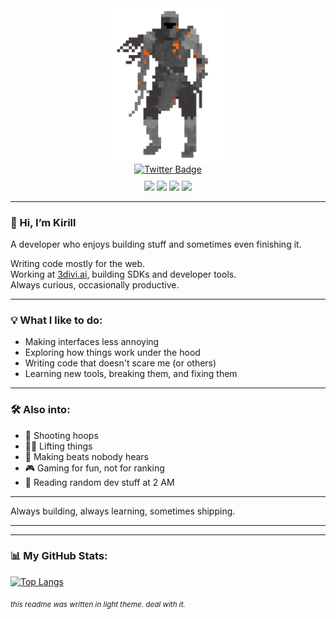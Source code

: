 <div id="header" align="center">
  <img src="./knight.gif" width="200"/>
  
  <div id="badges">
    <a href="https://twitter.com/kirillpuzanov">
      <img src="https://img.shields.io/twitter/follow/:kirillpuzanov" alt="Twitter Badge"/>
    </a>
  </div>

<div style="margin-top: 10px;">
    <img src="https://img.shields.io/badge/Light_Theme-Enjoyer-fff?style=flat-square&logo=visualstudiocode&logoColor=blue" />
    <img src="https://img.shields.io/badge/Building-for_the_Web-blue?style=flat-square&logo=webcomponents.org&logoColor=white" />
    <img src="https://img.shields.io/badge/Always-Learning-green?style=flat-square&logo=bookstack&logoColor=white" />
    <img src="https://img.shields.io/badge/Work-in_Progress-yellow?style=flat-square&logo=git&logoColor=black" />
</div>
</div>

---

### 👋 Hi, I’m Kirill

A developer who enjoys building stuff and sometimes even finishing it.

Writing code mostly for the web.  
Working at [3divi.ai](https://3divi.ai), building SDKs and developer tools.  
Always curious, occasionally productive.

---

### 💡 What I like to do:
- Making interfaces less annoying  
- Exploring how things work under the hood  
- Writing code that doesn't scare me (or others)  
- Learning new tools, breaking them, and fixing them  

---

### 🛠️ Also into:
- 🏀 Shooting hoops  
- 🏋️‍♂️ Lifting things  
- 🎵 Making beats nobody hears  
- 🎮 Gaming for fun, not for ranking  
- 📖 Reading random dev stuff at 2 AM  

---

Always building, always learning, sometimes shipping.

---

---

### 📊 My GitHub Stats:
[![Top Langs](https://github-readme-stats.vercel.app/api/top-langs/?username=puzanovkirill&layout=compact&theme=transparent)](https://github.com/anuraghazra/github-readme-stats)

<sub><i>this readme was written in light theme. deal with it.</i></sub>
